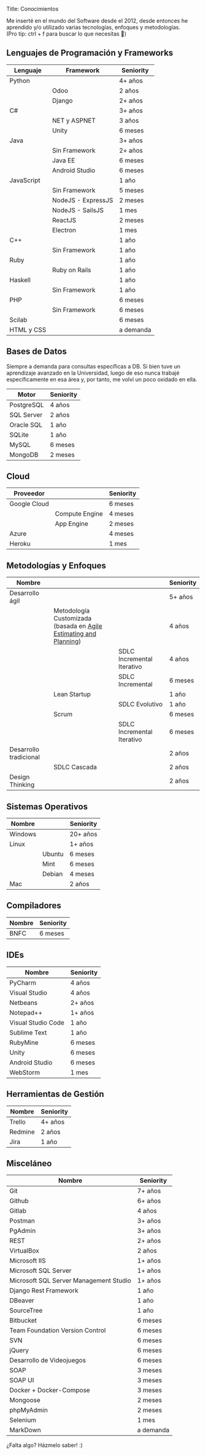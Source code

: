 Title: Conocimientos

Me inserté en el mundo del Software desde el 2012, desde entonces he aprendido y/o utilizado varias tecnologías, 
enfoques y metodologías. <br>
(Pro tip: ctrl + f para buscar lo que necesitas 🙂)

## Lenguajes de Programación y Frameworks
Lenguaje      | Framework          | Seniority
------------- | ------------------ | ---------
Python        | &nbsp;             | 4+ años
&nbsp;        | Odoo               | 2 años
&nbsp;        | Django             | 2+ años
C#            | &nbsp;             | 3+ años
&nbsp;        | NET y ASPNET       | 3 años
&nbsp;        | Unity              | 6 meses
Java          | &nbsp;             | 3+ años
&nbsp;        | Sin Framework      | 2+ años
&nbsp;        | Java EE            | 6 meses
&nbsp;        | Android Studio     | 6 meses
JavaScript    | &nbsp;             | 1 año      
&nbsp;        | Sin Framework      | 5 meses
&nbsp;        | NodeJS - ExpressJS | 2 meses
&nbsp;        | NodeJS - SailsJS   | 1 mes
&nbsp;        | ReactJS            | 2 meses
&nbsp;        | Electron           | 1 mes
C++           | &nbsp;             | 1 año
&nbsp;        | Sin Framework      | 1 año
Ruby          | &nbsp;             | 1 año
&nbsp;        | Ruby on Rails      | 1 año
Haskell       | &nbsp;             | 1 año
&nbsp;        | Sin Framework      | 1 año
PHP           | &nbsp;             | 6 meses
&nbsp;        | Sin Framework      | 6 meses
Scilab        | &nbsp;             | 6 meses
HTML y CSS    | &nbsp;             | a demanda

## Bases de Datos
Siempre a demanda para consultas específicas a DB. Si bien tuve un aprendizaje avanzado en la Universidad, 
luego de eso nunca trabajé específicamente en esa área y, por tanto, me volví un poco oxidado en ella.

Motor         | Seniority
------------- | ------------------
PostgreSQL    | 4 años
SQL Server    | 2 años
Oracle SQL    | 1 año
SQLite        | 1 año
MySQL         | 6 meses
MongoDB       | 2 meses

## Cloud
Proveedor            | &nbsp;             | Seniority
-------------------- | -----------        | ---------
Google Cloud         | &nbsp;             | 6 meses
&nbsp;               | Compute Engine     | 4 meses
&nbsp;               | App Engine         | 2 meses
Azure                | &nbsp;             | 4 meses
Heroku               | &nbsp;             | 1 mes

## Metodologías y Enfoques
Nombre                 | &nbsp;      | &nbsp;                           | Seniority
---------------------- | ----------- | -------------------------------- | ---------
Desarrollo ágil        | &nbsp;      | &nbsp;                           | 5+ años
&nbsp;                 | Metodología Customizada <br> (basada en [Agile Estimating and Planning](https://books.google.com.uy/books?id=BuFWHffRJssC&printsec=frontcover&dq=Agile+Estimating+and+Planning&hl=en&sa=X&redir_esc=y#v=onepage&q=Agile%20Estimating%20and%20Planning&f=false)) | &nbsp;        | 4 años
&nbsp;                 | &nbsp;      | SDLC Incremental Iterativo       | 4 años
&nbsp;                 | &nbsp;      | SDLC Incremental                 | 6 meses
&nbsp;                 | Lean Startup| &nbsp;                           | 1 año
&nbsp;                 | &nbsp;      | SDLC Evolutivo                   | 1 año
&nbsp;                 | Scrum       | &nbsp;                           | 6 meses
&nbsp;                 | &nbsp;      | SDLC Incremental Iterativo       | 6 meses
Desarrollo tradicional | &nbsp;      | &nbsp;                           | 2 años
&nbsp;                 | SDLC Cascada| &nbsp;                           | 2 años
Design Thinking        | &nbsp;      | &nbsp;                           | 2 años

## Sistemas Operativos
Nombre        | &nbsp;      | Seniority
------------- | ----------- | ---------
Windows       | &nbsp;      | 20+ años
Linux         | &nbsp;      | 1+ años
&nbsp;        | Ubuntu      | 6 meses
&nbsp;        | Mint        | 6 meses
&nbsp;        | Debian      | 4 meses
Mac           | &nbsp;      | 2 años

## Compiladores
Nombre | Seniority
------ | ---------
BNFC   | 6 meses

## IDEs
Nombre               | Seniority
-------------------- | ---------
PyCharm              | 4 años
Visual Studio        | 4 años
Netbeans             | 2+ años
Notepad++            | 1+ años
Visual Studio Code   | 1 año
Sublime Text         | 1 año
RubyMine             | 6 meses
Unity                | 6 meses
Android Studio       | 6 meses
WebStorm             | 1 mes

## Herramientas de Gestión
Nombre               | Seniority
-------------------- | ---------
Trello        | 4+ años
Redmine       | 2 años
Jira          | 1 año

## Misceláneo
Nombre                                    | Seniority
--------------------                      | ---------
Git                                       | 7+ años
Github                                    | 6+ años
Gitlab                                    | 4 años
Postman                                   | 3+ años
PgAdmin                                   | 3+ años
REST                                      | 2+ años
VirtualBox                                | 2 años
Microsoft IIS                             | 1+ años
Microsoft SQL Server                      | 1+ años
Microsoft SQL Server Management Studio    | 1+ años
Django Rest Framework                     | 1 año
DBeaver                                   | 1 año
SourceTree                                | 1 año
Bitbucket                                 | 6 meses
Team Foundation Version Control           | 6 meses
SVN                                       | 6 meses
jQuery                                    | 6 meses
Desarrollo de Videojuegos                 | 6 meses
SOAP                                      | 3 meses
SOAP UI                                   | 3 meses
Docker + Docker-Compose                   | 3 meses
Mongoose                                  | 2 meses
phpMyAdmin                                | 2 meses
Selenium                                  | 1 mes
MarkDown                                  | a demanda

¿Falta algo? Házmelo saber! :)

